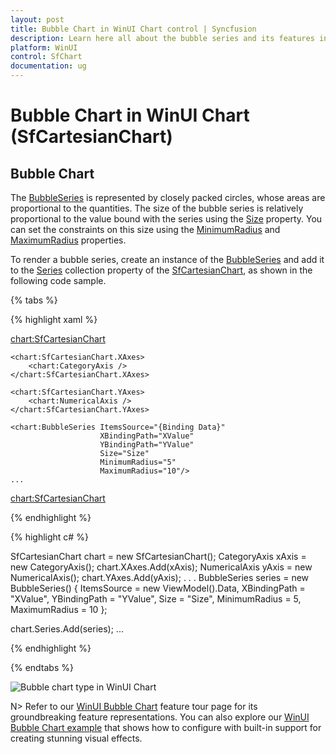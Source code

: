 ```yaml
---
layout: post
title: Bubble Chart in WinUI Chart control | Syncfusion
description: Learn here all about the bubble series and its features in Syncfusion WinUI Chart (SfCartesianChart) control.
platform: WinUI
control: SfChart
documentation: ug
---
```


# Bubble Chart in WinUI Chart (SfCartesianChart)

## Bubble Chart

The [BubbleSeries](https://help.syncfusion.com/cr/winui/Syncfusion.UI.Xaml.Charts.BubbleSeries.html) is represented by closely packed circles, whose areas are proportional to the quantities. The size of the bubble series is relatively proportional to the value bound with the series using the [Size](https://help.syncfusion.com/cr/winui/Syncfusion.UI.Xaml.Charts.BubbleSeries.html#Syncfusion_UI_Xaml_Charts_BubbleSeries_Size) property. You can set the constraints on this size using the [MinimumRadius](https://help.syncfusion.com/cr/winui/Syncfusion.UI.Xaml.Charts.BubbleSeries.html#Syncfusion_UI_Xaml_Charts_BubbleSeries_MinimumRadius) and [MaximumRadius](https://help.syncfusion.com/cr/winui/Syncfusion.UI.Xaml.Charts.BubbleSeries.html#Syncfusion_UI_Xaml_Charts_BubbleSeries_MaximumRadius) properties.

To render a bubble series, create an instance of the [BubbleSeries](https://help.syncfusion.com/cr/winui/Syncfusion.UI.Xaml.Charts.BubbleSeries.html) and add it to the [Series](https://help.syncfusion.com/cr/winui/Syncfusion.UI.Xaml.Charts.SfCartesianChart.html#Syncfusion_UI_Xaml_Charts_SfCartesianChart_Series) collection property of the [SfCartesianChart](https://help.syncfusion.com/cr/winui/Syncfusion.UI.Xaml.Charts.SfCartesianChart.html), as shown in the following code sample.

{% tabs %}

{% highlight xaml %}

<chart:SfCartesianChart>
    
    <chart:SfCartesianChart.XAxes>
        <chart:CategoryAxis />
    </chart:SfCartesianChart.XAxes>

    <chart:SfCartesianChart.YAxes>
        <chart:NumericalAxis />
    </chart:SfCartesianChart.YAxes> 

    <chart:BubbleSeries ItemsSource="{Binding Data}" 
                        XBindingPath="XValue" 
                        YBindingPath="YValue" 
                        Size="Size" 
                        MinimumRadius="5" 
                        MaximumRadius="10"/>
    ...
<chart:SfCartesianChart>

{% endhighlight %}

{% highlight c# %}

SfCartesianChart chart = new SfCartesianChart();
CategoryAxis xAxis = new CategoryAxis();
chart.XAxes.Add(xAxis);
NumericalAxis yAxis = new NumericalAxis();
chart.YAxes.Add(yAxis);
. . .
BubbleSeries series = new BubbleSeries()
{
    ItemsSource = new ViewModel().Data,
    XBindingPath = "XValue",
    YBindingPath = "YValue",
    Size = "Size",
    MinimumRadius = 5,
    MaximumRadius = 10
};

chart.Series.Add(series);
...

{% endhighlight %}

{% endtabs %}

![Bubble chart type in WinUI Chart](Bubble_Images/WinUI_bubble_chart.png)

N> Refer to our [WinUI Bubble Chart](https://www.syncfusion.com/winui-controls/charts/winui-bubble-chart) feature tour page for its groundbreaking feature representations. You can also explore our [WinUI Bubble Chart example](https://github.com/syncfusion/winui-demos/blob/master/chart/Views/Basic%20Charts/BubbleChart.xaml) that shows how to configure with built-in support for creating stunning visual effects.